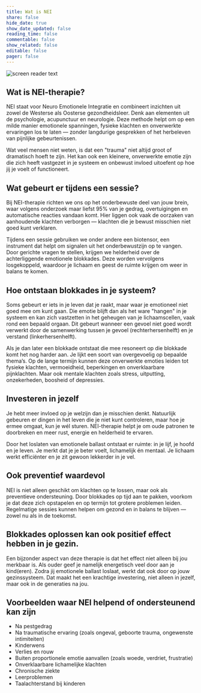 ```yaml
---
title: Wat is NEI
share: false
hide_date: true
show_date_updated: false
reading_time: false
commentable: false
show_related: false
editable: false
pager: false
---
```


![screen reader text](heide.jpg)

## Wat is NEI-therapie?

<p>NEI staat voor Neuro Emotionele Integratie en combineert inzichten uit zowel de Westerse als Oosterse gezondheidsleer. Denk aan elementen uit de psychologie, acupunctuur en neurologie. Deze methode helpt om op een milde manier emotionele spanningen, fysieke klachten en onverwerkte ervaringen los te laten — zonder langdurige gesprekken of het herbeleven van pijnlijke gebeurtenissen.</p>

<p>Wat veel mensen niet weten, is dat een "trauma" niet altijd groot of dramatisch hoeft te zijn. Het kan ook een kleinere, onverwerkte emotie zijn die zich heeft vastgezet in je systeem en onbewust invloed uitoefent op hoe jij je voelt of functioneert.</p>

## Wat gebeurt er tijdens een sessie?

<p>Bij NEI-therapie richten we ons op het onderbewuste deel van jouw brein, waar volgens onderzoek maar liefst 95% van je gedrag, overtuigingen en automatische reacties vandaan komt. Hier liggen ook vaak de oorzaken van aanhoudende klachten verborgen — klachten die je bewust misschien niet goed kunt verklaren.</p>

<p>Tijdens een sessie gebruiken we onder andere een biotensor, een instrument dat helpt om signalen uit het onderbewustzijn op te vangen. Door gerichte vragen te stellen, krijgen we helderheid over de achterliggende emotionele blokkades. Deze worden vervolgens losgekoppeld, waardoor je lichaam en geest de ruimte krijgen om weer in balans te komen.</p>

## Hoe ontstaan blokkades in je systeem?

<p>Soms gebeurt er iets in je leven dat je raakt, maar waar je emotioneel niet goed mee om kunt gaan. Die emotie blijft dan als het ware "hangen" in je systeem en kan zich vastzetten in het geheugen van je lichaamscellen, vaak rond een bepaald orgaan. Dit gebeurt wanneer een gevoel niet goed wordt verwerkt door de samenwerking tussen je gevoel (rechterhersenhelft) en je verstand (linkerhersenhelft).</p>
<p>Als je dan later een blokkade ontstaat die mee resoneert op die blokkade komt het nog harder aan. Je lijkt een soort van overgevoelig op bepaalde thema’s.
Op de lange termijn kunnen deze onverwerkte emoties leiden tot fysieke klachten, vermoeidheid, beperkingen en onverklaarbare pijnklachten. Maar ook mentale klachten zoals stress,  uitputting, onzekerheden, boosheid of depressies.</p>

## Investeren in jezelf

<p>Je hebt meer invloed op je welzijn dan je misschien denkt. Natuurlijk gebeuren er dingen in het leven die je niet kunt controleren, maar hoe je ermee omgaat, kun je wél sturen. NEI-therapie helpt je om oude patronen te doorbreken en meer rust, energie en helderheid te ervaren.</p>
<p>Door het loslaten van emotionele ballast ontstaat er ruimte: in je lijf, je hoofd en je leven. Je merkt dat je je beter voelt, lichamelijk én mentaal. Je lichaam werkt efficiënter en je zit gewoon lekkerder in je vel.</p>

## Ook preventief waardevol

<p>NEI is niet alleen geschikt om klachten op te lossen, maar ook als preventieve ondersteuning. Door blokkades op tijd aan te pakken, voorkom je dat deze zich opstapelen en op termijn tot grotere problemen leiden. Regelmatige sessies kunnen helpen om gezond en in balans te blijven — zowel nu als in de toekomst.</p>

## Blokkades oplossen kan ook positief effect hebben in je gezin. 

<p>Een bijzonder aspect van deze therapie is dat het effect niet alleen bij jou merkbaar is. Als ouder geef je namelijk energetisch veel door aan je kind(eren). Zodra jij emotionele ballast loslaat, werkt dat ook door op jouw gezinssysteem. Dat maakt het een krachtige investering, niet alleen in jezelf, maar ook in de generaties na jou.</p>

## Voorbeelden waar NEI helpend of ondersteunend kan zijn
 
- Na pestgedrag
- Na traumatische ervaring (zoals ongeval, geboorte trauma, ongewenste intimiteiten)
- Kinderwens
- Verlies en rouw
- Buiten proportionele emotie aanvallen (zoals woede, verdriet, frustratie)
- Onverklaarbare lichamelijke klachten
- Chronische ziekte
- Leerproblemen
- Taalachterstand bij kinderen


